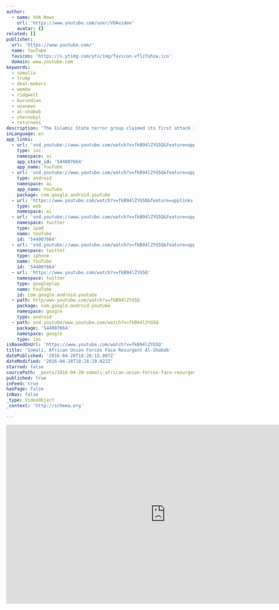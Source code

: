```yaml
---
author:
  - name: VOA News
    url: 'https://www.youtube.com/user/VOAvideo'
    avatar: {}
related: []
publisher:
  url: 'https://www.youtube.com/'
  name: YouTube
  favicon: 'https://s.ytimg.com/yts/img/favicon-vflz7uhzw.ico'
  domain: www.youtube.com
keywords:
  - somalia
  - trump
  - deal-makers
  - wemba
  - ridgwell
  - burundian
  - voanews
  - al-shabab
  - chernobyl
  - returnees
description: 'The Islamic State terror group claimed its first attack in Somalia earlier this week, though the claim has not been verified by forces on the ground. Meanwhile, al-Shabab militants have stepped up their attacks as Somalia prepares for elections later this year.'
inLanguage: en
app_links:
  - url: 'vnd.youtube://www.youtube.com/watch?v=fkB94lZYG5Q&feature=applinks'
    type: ios
    namespace: ai
    app_store_id: '544007664'
    app_name: YouTube
  - url: 'vnd.youtube://www.youtube.com/watch?v=fkB94lZYG5Q&feature=applinks'
    type: android
    namespace: ai
    app_name: YouTube
    package: com.google.android.youtube
  - url: 'https://www.youtube.com/watch?v=fkB94lZYG5Q&feature=applinks'
    type: web
    namespace: ai
  - url: 'vnd.youtube://www.youtube.com/watch?v=fkB94lZYG5Q&feature=applinks'
    namespace: twitter
    type: ipad
    name: YouTube
    id: '544007664'
  - url: 'vnd.youtube://www.youtube.com/watch?v=fkB94lZYG5Q&feature=applinks'
    namespace: twitter
    type: iphone
    name: YouTube
    id: '544007664'
  - url: 'https://www.youtube.com/watch?v=fkB94lZYG5Q'
    namespace: twitter
    type: googleplay
    name: YouTube
    id: com.google.android.youtube
  - path: http/www.youtube.com/watch?v=fkB94lZYG5Q
    package: com.google.android.youtube
    namespace: google
    type: android
  - path: vnd.youtube/www.youtube.com/watch?v=fkB94lZYG5Q
    package: '544007664'
    namespace: google
    type: ios
isBasedOnUrl: 'https://www.youtube.com/watch?v=fkB94lZYG5Q'
title: 'Somali, African Union Forces Face Resurgent Al-Shabab'
datePublished: '2016-04-28T18:26:15.807Z'
dateModified: '2016-04-28T18:24:28.022Z'
starred: false
sourcePath: _posts/2016-04-28-somali-african-union-forces-face-resurgent-al-shabab.md
published: true
inFeed: true
hasPage: false
inNav: false
_type: VideoObject
_context: 'http://schema.org'

---
```

<iframe src="https://cdn.embedly.com/widgets/media.html?src=https%3A%2F%2Fwww.youtube.com%2Fembed%2FfkB94lZYG5Q%3Ffeature%3Doembed&amp;url=https%3A%2F%2Fwww.youtube.com%2Fwatch%3Fv%3DfkB94lZYG5Q&amp;image=https%3A%2F%2Fi.ytimg.com%2Fvi%2FfkB94lZYG5Q%2Fhqdefault.jpg&amp;key=b7d04c9b404c499eba89ee7072e1c4f7&amp;type=text%2Fhtml&amp;schema=youtube" width="854" height="480" scrolling="no" frameborder="0" allowfullscreen="" style=""></iframe>